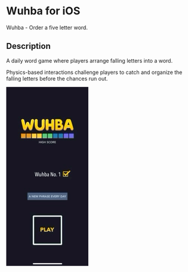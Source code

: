 # Wuhba for iOS

Wuhba - Order a five letter word. 

## Description

A daily word game where players arrange falling letters into a word.

Physics-based interactions challenge players to catch and organize the falling letters before the chances run out.

![Demo Animation](https://github.com/arrios10/game2/blob/main/trim.2C079E4B-E7A9-4F50-AA5D-45D3CAD5DACF.GIF)


